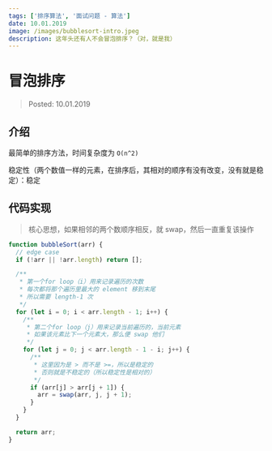 ```yaml
---
tags: ['排序算法', '面试问题 - 算法']
date: 10.01.2019
image: /images/bubblesort-intro.jpeg
description: 这年头还有人不会冒泡排序？（对，就是我）
---
```


# 冒泡排序

> Posted: 10.01.2019

<Tag />

## 介绍

最简单的排序方法，时间复杂度为 `O(n^2)`

稳定性（两个数值一样的元素，在排序后，其相对的顺序有没有改变，没有就是稳定）：稳定

## 代码实现

> 核心思想，如果相邻的两个数顺序相反，就 swap，然后一直重复该操作

```javascript
function bubbleSort(arr) {
  // edge case
  if (!arr || !arr.length) return [];

  /**
   * 第一个for loop（i）用来记录遍历的次数
   * 每次都将那个遍历里最大的 element 移到末尾
   * 所以需要 length-1 次
   */
  for (let i = 0; i < arr.length - 1; i++) {
    /**
     * 第二个for loop（j）用来记录当前遍历的，当前元素
     * 如果该元素比下一个元素大，那么便 swap 他们
     */
    for (let j = 0; j < arr.length - 1 - i; j++) {
      /**
       * 这里因为是 > 而不是 >=，所以是稳定的
       * 否则就是不稳定的（所以稳定性是相对的）
       */
      if (arr[j] > arr[j + 1]) {
        arr = swap(arr, j, j + 1);
      }
    }
  }

  return arr;
}
```

<Disqus />